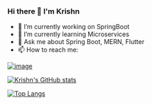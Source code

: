 ### Hi there 👋 I'm Krishn

- 🔭 I’m currently working on SpringBoot
- 🌱 I’m currently learning Microservices
- 💬 Ask me about Spring Boot, MERN, Flutter
- 📫 How to reach me:

[![image](https://img.shields.io/badge/LinkedIn-0077B5?style=for-the-badge&logo=linkedin&logoColor=white)](https://www.linkedin.com/in/krishn157/)


[![Krishn's GitHub stats](https://github-readme-stats.vercel.app/api?username=krishn157&show_icons=true&theme=radical)](https://github.com/krishn157/github-readme-stats)


[![Top Langs](https://github-readme-stats.vercel.app/api/top-langs/?username=krishn157&theme=radical)](https://github.com/krishn157/github-readme-stats)
